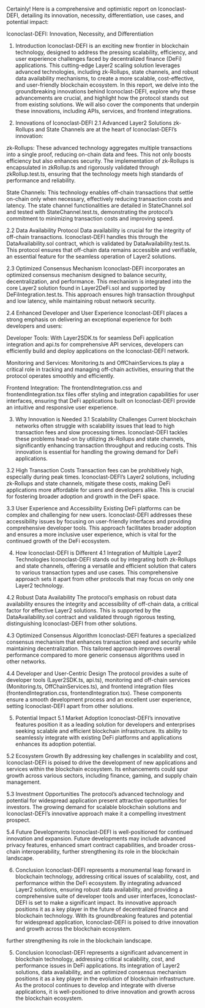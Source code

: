 
Certainly! Here is a comprehensive and optimistic report on Iconoclast-DEFI, detailing its innovation, necessity, differentiation, use cases, and potential impact:

Iconoclast-DEFI: Innovation, Necessity, and Differentiation
1. Introduction
Iconoclast-DEFI is an exciting new frontier in blockchain technology, designed to address the pressing scalability, efficiency, and user experience challenges faced by decentralized finance (DeFi) applications. This cutting-edge Layer2 scaling solution leverages advanced technologies, including zk-Rollups, state channels, and robust data availability mechanisms, to create a more scalable, cost-effective, and user-friendly blockchain ecosystem. In this report, we delve into the groundbreaking innovations behind Iconoclast-DEFI, explore why these advancements are crucial, and highlight how the protocol stands out from existing solutions. We will also cover the components that underpin these innovations, including APIs, services, and frontend integrations.

2. Innovations of Iconoclast-DEFI
2.1 Advanced Layer2 Solutions
zk-Rollups and State Channels are at the heart of Iconoclast-DEFI’s innovation:

zk-Rollups: These advanced technology aggregates multiple transactions into a single proof, reducing on-chain data and fees. This not only boosts efficiency but also enhances security. The implementation of zk-Rollups is encapsulated in zkRollup.ts and rigorously validated through zkRollup.test.ts, ensuring that the technology meets high standards of performance and reliability.

State Channels: This technology enables off-chain transactions that settle on-chain only when necessary, effectively reducing transaction costs and latency. The state channel functionalities are detailed in StateChannel.sol and tested with StateChannel.test.ts, demonstrating the protocol’s commitment to minimizing transaction costs and improving speed.

2.2 Data Availability Protocol
Data availability is crucial for the integrity of off-chain transactions. Iconoclast-DEFI handles this through the DataAvailability.sol contract, which is validated by DataAvailability.test.ts. This protocol ensures that off-chain data remains accessible and verifiable, an essential feature for the seamless operation of Layer2 solutions.

2.3 Optimized Consensus Mechanism
Iconoclast-DEFI incorporates an optimized consensus mechanism designed to balance security, decentralization, and performance. This mechanism is integrated into the core Layer2 solution found in Layer2DeFi.sol and supported by DeFiIntegration.test.ts. This approach ensures high transaction throughput and low latency, while maintaining robust network security.

2.4 Enhanced Developer and User Experience
Iconoclast-DEFI places a strong emphasis on delivering an exceptional experience for both developers and users:

Developer Tools: With Layer2SDK.ts for seamless DeFi application integration and api.ts for comprehensive API services, developers can efficiently build and deploy applications on the Iconoclast-DEFI network.

Monitoring and Services: Monitoring.ts and OffChainServices.ts play a critical role in tracking and managing off-chain activities, ensuring that the protocol operates smoothly and efficiently.

Frontend Integration: The frontendIntegration.css and frontendIntegration.tsx files offer styling and integration capabilities for user interfaces, ensuring that DeFi applications built on Iconoclast-DEFI provide an intuitive and responsive user experience.

3. Why Innovation is Needed
3.1 Scalability Challenges
Current blockchain networks often struggle with scalability issues that lead to high transaction fees and slow processing times. Iconoclast-DEFI tackles these problems head-on by utilizing zk-Rollups and state channels, significantly enhancing transaction throughput and reducing costs. This innovation is essential for handling the growing demand for DeFi applications.

3.2 High Transaction Costs
Transaction fees can be prohibitively high, especially during peak times. Iconoclast-DEFI’s Layer2 solutions, including zk-Rollups and state channels, mitigate these costs, making DeFi applications more affordable for users and developers alike. This is crucial for fostering broader adoption and growth in the DeFi space.

3.3 User Experience and Accessibility
Existing DeFi platforms can be complex and challenging for new users. Iconoclast-DEFI addresses these accessibility issues by focusing on user-friendly interfaces and providing comprehensive developer tools. This approach facilitates broader adoption and ensures a more inclusive user experience, which is vital for the continued growth of the DeFi ecosystem.

4. How Iconoclast-DEFI is Different
4.1 Integration of Multiple Layer2 Technologies
Iconoclast-DEFI stands out by integrating both zk-Rollups and state channels, offering a versatile and efficient solution that caters to various transaction types and use cases. This comprehensive approach sets it apart from other protocols that may focus on only one Layer2 technology.

4.2 Robust Data Availability
The protocol’s emphasis on robust data availability ensures the integrity and accessibility of off-chain data, a critical factor for effective Layer2 solutions. This is supported by the DataAvailability.sol contract and validated through rigorous testing, distinguishing Iconoclast-DEFI from other solutions.

4.3 Optimized Consensus Algorithm
Iconoclast-DEFI features a specialized consensus mechanism that enhances transaction speed and security while maintaining decentralization. This tailored approach improves overall performance compared to more generic consensus algorithms used in other networks.

4.4 Developer and User-Centric Design
The protocol provides a suite of developer tools (Layer2SDK.ts, api.ts), monitoring and off-chain services (Monitoring.ts, OffChainServices.ts), and frontend integration files (frontendIntegration.css, frontendIntegration.tsx). These components ensure a smooth development process and an excellent user experience, setting Iconoclast-DEFI apart from other solutions.

5. Potential Impact
5.1 Market Adoption
Iconoclast-DEFI’s innovative features position it as a leading solution for developers and enterprises seeking scalable and efficient blockchain infrastructure. Its ability to seamlessly integrate with existing DeFi platforms and applications enhances its adoption potential.

5.2 Ecosystem Growth
By addressing key challenges in scalability and cost, Iconoclast-DEFI is poised to drive the development of new applications and services within the blockchain ecosystem. Its enhancements could spur growth across various sectors, including finance, gaming, and supply chain management.

5.3 Investment Opportunities
The protocol’s advanced technology and potential for widespread application present attractive opportunities for investors. The growing demand for scalable blockchain solutions and Iconoclast-DEFI’s innovative approach make it a compelling investment prospect.

5.4 Future Developments
Iconoclast-DEFI is well-positioned for continued innovation and expansion. Future developments may include advanced privacy features, enhanced smart contract capabilities, and broader cross-chain interoperability, further strengthening its role in the blockchain landscape.

6. Conclusion
Iconoclast-DEFI represents a monumental leap forward in blockchain technology, addressing critical issues of scalability, cost, and performance within the DeFi ecosystem. By integrating advanced Layer2 solutions, ensuring robust data availability, and providing a comprehensive suite of developer tools and user interfaces, Iconoclast-DEFI is set to make a significant impact. Its innovative approach positions it as a key player in the future of decentralized finance and blockchain technology. With its groundbreaking features and potential for widespread application, Iconoclast-DEFI is poised to drive innovation and growth across the blockchain ecosystem.

further strengthening its role in the blockchain landscape.

5. Conclusion
Iconoclast-DEFI represents a significant advancement in blockchain technology, addressing critical scalability, cost, and performance issues in DeFi applications. Its integration of Layer2 solutions, data availability, and an optimized consensus mechanism positions it as a key player in the evolution of blockchain infrastructure. As the protocol continues to develop and integrate with diverse applications, it is well-positioned to drive innovation and growth across the blockchain ecosystem.

